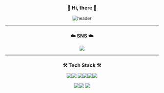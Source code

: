 <div align="center">

  ### 👋 Hi, there 👋
![header](https://capsule-render.vercel.app/api?type=cylinder&color=FF9A00&height=100&section=header&text=Welcome&nbsp;to&nbsp;jihee's&nbsp;Github&fontSize=40&animation=blinking)

  ---
  
  ### ☁️ SNS ☁️ 
<img src="https://img.shields.io/badge/Tstory-E74C3C?style=plastic&logo=Tstory&logoColor=white"/>
  
---
  
### ⚒️ Tech Stack ⚒️
<img src="https://img.shields.io/badge/Django-092E20?style=plastic&logo=Django&logoColor=white"/><img src="https://img.shields.io/badge/FastAPI-009688?style=plastic&logo=FastAPI&logoColor=white"/>
<img src="https://img.shields.io/badge/AWS-232F3E?style=plastic&logo=AWS&logoColor=white"/><img src="https://img.shields.io/badge/Docker-2496ED?style=plastic&logo=Docker&logoColor=white"/><img src="https://img.shields.io/badge/Flask-000000?style=plastic&logo=Flask&logoColor=white"/><img src="https://img.shields.io/badge/MySQL-4479A1?style=plastic&logo=MySQL&logoColor=white"/>

<img src="https://img.shields.io/badge/Postman-FF6C37?style=plastic&logo=Postman&logoColor=white"/><img src="https://img.shields.io/badge/MySQL-4479A1?style=plastic&logo=MySQL&logoColor=white"/>
<img src="https://img.shields.io/badge/MySQL-4479A1?style=plastic&logo=MySQL&logoColor=white"/>
</div>
<!--
**jiiheeee/jiiheeee** is a ✨ _special_ ✨ repository because its `README.md` (this file) appears on your GitHub profile.

Here are some ideas to get you started:

- 🔭 I’m currently working on ...
- 🌱 I’m currently learning ...
- 👯 I’m looking to collaborate on ...
- 🤔 I’m looking for help with ...
- 💬 Ask me about ...
- 📫 How to reach me: ...
- 😄 Pronouns: ...
- ⚡ Fun fact: ...
-->
